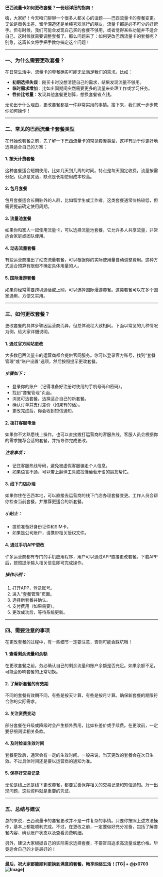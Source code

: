**巴西流量卡如何更改套餐？一份超详细的指南！**

嗨，大家好！今天咱们聊聊一个很多人都关心的话题——巴西流量卡的套餐变更。无论是商务出差、留学深造还是单纯喜欢旅行的朋友，流量卡都是必不可少的好帮手。但有时候，我们可能会发现自己买的套餐不够用，或者觉得某些功能并不适合自己，这时候就需要调整套餐了。那么问题来了：如何更改巴西流量卡的套餐呢？别急，这篇长文将手把手教你搞定这个问题！

---

### **一、为什么需要更改套餐？**
在日常生活中，流量卡的套餐确实可能无法满足我们的需求。比如：
- **初期选择失误**：刚买卡时没想清楚自己的需求，结果发现流量不够用。
- **临时需求增加**：比如出国期间突然需要更多的流量来处理工作或学习任务。
- **性价比考量**：发现其他套餐更划算，想换套餐省点钱。

无论出于什么理由，更改套餐都是一件非常实用的事情。接下来，我们就一步步教你如何操作！

---

### **二、常见的巴西流量卡套餐类型**
在开始改套餐之前，先了解一下巴西流量卡的常见套餐类型，这样有助于你更好地选择适合自己的方案：

#### 1. **按天计费套餐**
这种套餐适合短期使用，比如几天到几周的时间。特点是每天固定收费，流量按需分配。优点是灵活，缺点是长期使用成本较高。

#### 2. **包月套餐**
包月套餐适合长期驻外的人群，比如留学生或工作者。这类套餐通常价格较低，但需要提前确定使用周期。

#### 3. **流量池套餐**
如果你和家人一起使用流量卡，可以选择流量池套餐。它允许多人共享流量，非常适合家庭或团队使用。

#### 4. **动态流量套餐**
有些运营商推出了动态流量套餐，可以根据你的实际使用量自动调整费用。这种方式适合预算有限但不确定具体用量的人。

#### 5. **国际漫游套餐**
如果你经常需要跨境通话或上网，可以选择国际漫游套餐。这类套餐可以在多个国家通用，方便又实用。

---

### **三、如何更改套餐？**
更改套餐的具体步骤因运营商而异，但总体流程大致相同。下面以常见的几种情况为例，给大家详细说明。

#### 1. **通过官方网站更改**
大多数巴西流量卡的运营商都会提供官网服务。你可以登录官方账号，找到“套餐管理”或“账户设置”选项，然后按照提示更改套餐。

##### 步骤如下：
- 登录你的账户（记得准备好注册时使用的手机号码和密码）。
- 找到“套餐管理”页面。
- 浏览可选套餐，选择适合自己的新套餐。
- 确认订单并支付差价（如果有的话）。
- 更改完成后，你会收到短信通知。

#### 2. **拨打客服电话**
如果你不太熟悉线上操作，也可以直接拨打运营商的客服热线。客服人员会根据你的需求推荐合适的套餐，并指导你完成更改。

##### 注意事项：
- 记住客服热线号码，避免被虚假客服骗走个人信息。
- 如果语言不通，可以带上翻译工具或找懂葡萄牙语的朋友帮忙。

#### 3. **线下门店办理**
如果你住在巴西本地，可以直接去运营商的线下门店办理套餐变更。工作人员会帮你检查当前套餐，并推荐更适合的新套餐。

##### 小贴士：
- 提前准备好身份证件和SIM卡。
- 如果是公司账户，请携带相关授权文件。

#### 4. **通过手机APP更改**
许多运营商都有专门的手机应用程序，用户可以通过APP直接更改套餐。下载APP后，按照提示输入相关信息即可完成操作。

##### 操作示例：
1. 打开APP，登录账号。
2. 进入“套餐管理”页面。
3. 选择新套餐并确认。
4. 支付费用（如果需要）。
5. 更改成功后，等待系统更新。

---

### **四、需要注意的事项**
在更改套餐的过程中，有一些细节一定要注意，否则可能会踩坑哦！

#### 1. **查看剩余流量和余额**
在更改套餐之前，务必确认自己的剩余流量和账户余额是否充足。如果余额不足，可能会影响套餐的正常切换。

#### 2. **了解新套餐的有效期**
不同的套餐有效期不同，有些是按天计算，有些是按月计算。确保新套餐的期限符合你的实际需求。

#### 3. **关注资费变动**
部分套餐在升级或降级时会产生额外费用，比如补差价或手续费。在更改前，一定要仔细阅读相关条款。

#### 4. **及时检查生效时间**
套餐更改后，通常会有一定的生效时间。一般来说，当天更改的套餐会在次日生效。不过具体时间还是要以运营商的通知为准。

#### 5. **保存好交易记录**
无论是线上还是线下更改套餐，都要妥善保存相关的交易记录和短信通知。万一出现问题，这些资料就是重要的凭证。

---

### **五、总结与建议**
总的来说，巴西流量卡的套餐更改并不是一件复杂的事情。只要你按照上述方法操作，基本上都能顺利完成。不过，在更改之前，一定要做好充分准备，包括了解套餐内容、确认账户状态以及查看资费明细。

另外，建议大家根据自己的实际需求选择套餐，不要盲目追求高流量或低价格。毕竟适合自己的才是最好的！

---

**最后，祝大家都能顺利更换到满意的套餐，畅享网络生活！[TG💪+ @jx0703 ![Image](https://github.com/user-attachments/assets/dbca1d08-cadb-493c-b0ec-ad6f7a83f270)]**